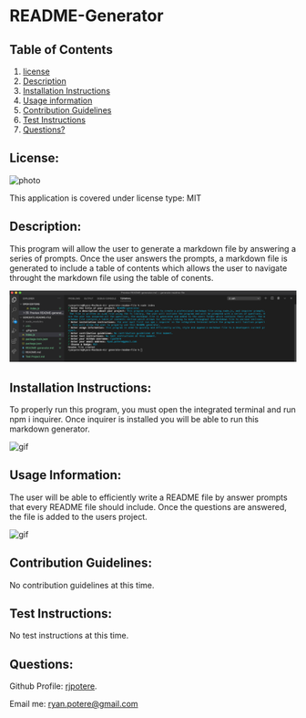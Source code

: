 # README-Generator 

  ## **Table of Contents**
  1. [license](#license)
  2. [Description](#description)
  3. [Installation Instructions](#installation-instructions)
  4. [Usage information](#usage-information)
  5. [Contribution Guidelines](#contribution-guidelines)
  6. [Test Instructions](#test-instructions)
  7. [Questions?](#questions)

  ## **License:** 
 ![photo](https://img.shields.io/badge/MIT-license-brightgreen)

  This application is covered under license type: MIT

  ## **Description:** 
 This program will allow the user to generate a markdown file by answering a series of prompts. Once the user answers the prompts, a markdown file is generated to include a table of contents which allows the user to navigate throught the markdown file using the table of conents. 

 ![photo](img/readme-gen.png)

  ## **Installation Instructions:**
 To properly run this program, you must open the integrated terminal and run npm i inquirer. Once inquirer is installed you will be able to run this markdown generator. 

 ![gif](gif/install-inquirer.gif)

  ## **Usage Information:** 
The user will be able to efficiently write a README file by answer prompts that every README file should include. Once the questions are answered, the file is added to the users project. 

![gif](gif/testvideo.gif)

  ## **Contribution Guidelines:**
 No contribution guidelines at this time. 

  ## **Test Instructions:** 
No test instructions at this time.

  ## **Questions:**

  Github Profile: [rjpotere](https://github.com/rjpotere).

  Email me: [ryan.potere@gmail.com](mailto:ryan.potere@gmail.com)

